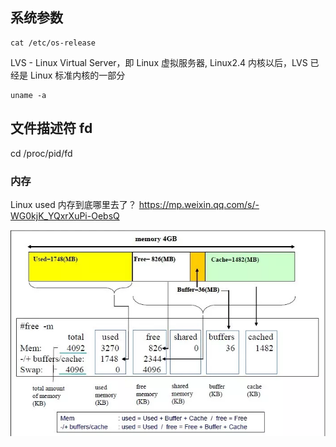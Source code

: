 

## 系统参数

```
cat /etc/os-release
```



LVS - Linux Virtual Server，即 Linux 虚拟服务器, Linux2.4 内核以后，LVS 已经是 Linux 标准内核的一部分

```
uname -a
```



## 文件描述符 fd

cd /proc/pid/fd



### 内存

Linux used 内存到底哪里去了？ https://mp.weixin.qq.com/s/-WG0kjK_YQxrXuPi-OebsQ

![](/docs/docs_image/software/linux/linux_memory01.png)